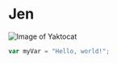 # Jen
![Image of Yaktocat](https://octodex.github.com/images/yaktocat.png)
``` javascript
var myVar = "Hello, world!";
```

